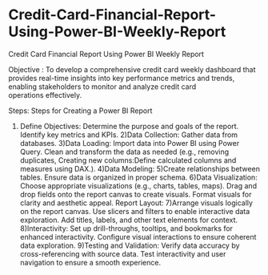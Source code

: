 # Credit-Card-Financial-Report-Using-Power-BI-Weekly-Report
Credit Card Financial Report Using Power BI Weekly Report

Objective :
To develop a comprehensive credit card weekly dashboard that provides real-time insights into key performance metrics and trends, enabling stakeholders to monitor and analyze credit card operations effectively.

Steps:
Steps for Creating a Power BI Report

1) Define Objectives:
Determine the purpose and goals of the report.
Identify key metrics and KPIs.
2)Data Collection:
Gather data from databases.
3)Data Loading:
Import data into Power BI using Power Query.
Clean and transform the data as needed (e.g., removing duplicates, Creating new columns:Define calculated columns and measures using DAX.).
4)Data Modeling:
5)Create relationships between tables.
Ensure data is organized in proper schema.
6)Data Visualization:
Choose appropriate visualizations (e.g., charts, tables, maps).
Drag and drop fields onto the report canvas to create visuals.
Format visuals for clarity and aesthetic appeal.
Report Layout:
7)Arrange visuals logically on the report canvas.
Use slicers and filters to enable interactive data exploration.
Add titles, labels, and other text elements for context.
8)Interactivity:
Set up drill-throughs, tooltips, and bookmarks for enhanced interactivity.
Configure visual interactions to ensure coherent data exploration.
9)Testing and Validation:
Verify data accuracy by cross-referencing with source data.
Test interactivity and user navigation to ensure a smooth experience.


